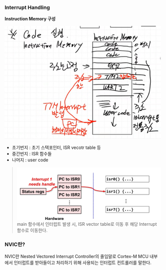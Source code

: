 
### Interrupt Handling

**Instruction Memory 구성**  

![]({C194385D-F43F-46F7-98C8-8F486E690B2F}.png)

- 초기번지 : 초기 스택포인터, ISR vecotr table 등
- 중간번지 : ISR 함수들
- 나머지 : user code  

> ![](image.png)
main 함수에서 인터럽트 발생 시, ISR vector table로 이동 후 해당 Interrupt 함수로 이동한다.


### NVIC란?
NVIC란 Nested Vectored Interrupt Controller의 줄임말로 Cortex-M MCU 내부에서 인터럽트를 받아들이고 처리하기 위해 사용되는 인터럽트 컨트롤러를 말한다.